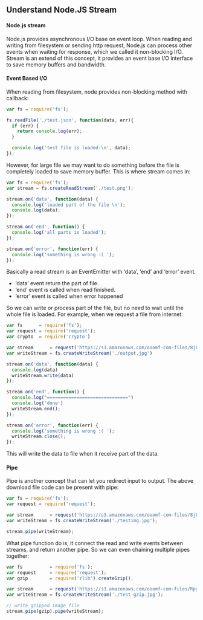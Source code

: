 ## Understand Node.JS Stream

#### Node.js stream

Node.js provides asynchronous I/O base on event loop. When reading and writing from filesystem or sending http request, Node.js can process other events when waiting for response, which we called it non-blocking I/O. Stream is an extend of this concept, it provides an event base I/O interface to save memory buffers and bandwidth.

#### Event Based I/O

When reading from filesystem, node provides non-blocking method with callback:

```javascript
var fs = require('fs');

fs.readFile('./test.json', function(data, err){
  if (err) {
    return console.log(err);
  }

  console.log('test file is loaded:\n', data);
});

```
However, for large file we may want to do something before the file is completely loaded to save memory buffer. This is where stream comes in:

```javascript
var fs = require('fs');
var stream = fs.createReadStream('./test.png');

stream.on('data', function(data) {
  console.log('loaded part of the file \n');
  console.log(data);
});

stream.on('end', function() {
  console.log('all parts is loaded');
});

stream.on('error', function(err) {
  console.log('something is wrong :( ');
});

```

Basically a read stream is an EventEmitter with ‘data’, ‘end’ and ‘error’ event.

- ‘data’ event return the part of file.
- ‘end’ event is called when read finished.
- ‘error’ event is called when error happened

So we can write or process part of the file, but no need to wait until the whole file is loaded. For example, when we request a file from internet:

```javascript
var fs      = require('fs');
var request = require('request');
var crypto  = require('crypto')

var stream      = request('https://s3.amazonaws.com/ooomf-com-files/8jLdwLg6TLKIQfJcZgDb_Freedom_5.jpg');
var writeStream = fs.createWriteStream('./output.jpg')

stream.on('data', function(data) {
  console.log(data)
  writeStream.write(data)
});

stream.on('end', function() {
  console.log("==============================")
  console.log('done')
  writeStream.end();
});

stream.on('error', function(err) {
  console.log('something is wrong :( ');
  writeStream.close();
});


```

This will write the data to file when it receive part of the data.

#### Pipe

Pipe is another concept that can let you redirect input to output. The above download file code can be present with pipe:

```javascript
var fs = require('fs');
var request = require('request');

var stream      = request('https://s3.amazonaws.com/ooomf-com-files/8jLdwLg6TLKIQfJcZgDb_Freedom_5.jpg');
var writeStream = fs.createWriteStream('./testimg.jpg');

stream.pipe(writeStream);

```

What pipe function do is, it connect the read and write events between streams, and return another pipe. So we can even chaining multiple pipes together:


```javascript
var fs          = require('fs');
var request     = require('request');
var gzip        = require('zlib').createGzip();

var stream      = request('https://s3.amazonaws.com/ooomf-com-files/RpgvvtYAQeqAIs1knERU_vegetables.jpg');
var writeStream = fs.createWriteStream('./test-gzip.jpg');

// write gzipped image file
stream.pipe(gzip).pipe(writeStream);